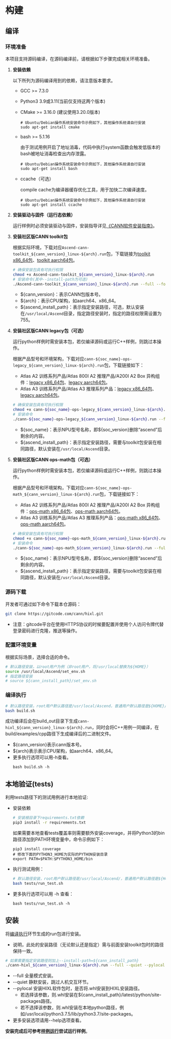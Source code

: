# 构建

## 编译

### 环境准备
本项目支持源码编译，在源码编译前，请根据如下步骤完成相关环境准备。

1. **安装依赖**

   以下所列为源码编译用到的依赖，请注意版本要求。  

   - GCC >= 7.3.0

   - Python3 3.9或3.11(当前仅支持这两个版本)

   - CMake >= 3.16.0  (建议使用3.20.0版本)
     ```shell
     # Ubuntu/Debian操作系统安装命令示例如下，其他操作系统请自行安装
     sudo apt-get install cmake
     ```

   - bash >= 5.1.16

     由于测试用例开启了地址消毒，代码中执行system函数会触发低版本的bash被地址消毒检查出内存泄露。

     ```shell
     # Ubuntu/Debian操作系统安装命令示例如下，其他操作系统请自行安装
     sudo apt-get install bash
     ```

   - ccache（可选）

     compile cache为编译器缓存优化工具，用于加快二次编译速度。

     ```shell
     # Ubuntu/Debian操作系统安装命令示例如下，其他操作系统请自行安装
     sudo apt-get install ccache
     ```

2. **安装驱动与固件（运行态依赖）**  

    运行样例时必须安装驱动与固件，安装指导详见[《CANN软件安装指南》](https://www.hiascend.com/document/redirect/CannCommunityInstSoftware)。  

3. **安装社区版CANN toolkit包**

    根据实际环境，下载对应`Ascend-cann-toolkit_${cann_version}_linux-${arch}.run`包，下载链接为[toolkit x86_64包](https://ascend-cann.obs.cn-north-4.myhuaweicloud.com/CANN/community/hixl/Ascend-cann-toolkit_8.5.0.alpha001_linux-x86_64.run)、[toolkit aarch64包](https://ascend-cann.obs.cn-north-4.myhuaweicloud.com/CANN/community/hixl/Ascend-cann-toolkit_8.5.0.alpha001_linux-aarch64.run)。
    
    ```bash
    # 确保安装包具有可执行权限
    chmod +x Ascend-cann-toolkit_${cann_version}_linux-${arch}.run
    # 安装命令(其中--install-path为可选)
    ./Ascend-cann-toolkit_${cann_version}_linux-${arch}.run --full --force --install-path=${cann_install_path}
    ```
    - \$\{cann\_version\}：表示CANN包版本号。
    - \$\{arch\}：表示CPU架构，如aarch64、x86_64。
    - \$\{ascend\_install\_path\}：表示指定安装路径，可选，默认安装在`/usr/local/Ascend`目录，指定路径安装时，指定的路径权限需设置为755。

4. **安装社区版CANN legacy包（可选）**

   运行python样例时需安装本包，若仅编译源码或运行C++样例，则跳过本操作。

    根据产品型号和环境架构，下载对应`cann-${soc_name}-ops-legacy_${cann_version}_linux-${arch}.run`包，下载链接如下：

    - Atlas A2 训练系列产品/Atlas 800I A2 推理产品/A200I A2 Box 异构组件：[legacy x86_64包](https://ascend-cann.obs.cn-north-4.myhuaweicloud.com/CANN/community/8.5.0.alpha001/cann-910b-ops-legacy_8.5.0.alpha001_linux-86_64.run)、[legacy aarch64包](https://ascend-cann.obs.cn-north-4.myhuaweicloud.com/CANN/community/8.5.0.alpha001/cann-910b-ops-legacy_8.5.0.alpha001_linux-aarch64.run)。
    - Atlas A3 训练系列产品/Atlas A3 推理系列产品：[legacy x86_64包](https://ascend-cann.obs.cn-north-4.myhuaweicloud.com/CANN/community/8.5.0.alpha001/cann-910_93-ops-legacy_8.5.0.alpha001_linux-x86_64.run)、[legacy aarch64包](https://ascend-cann.obs.cn-north-4.myhuaweicloud.com/CANN/community/8.5.0.alpha001/cann-910_93-ops-legacy_8.5.0.alpha001_linux-aarch64.run)。

    ```bash
    # 确保安装包具有可执行权限
    chmod +x cann-${soc_name}-ops-legacy_${cann_version}_linux-${arch}.run
    # 安装命令
    ./cann-${soc_name}-ops-legacy_${cann_version}_linux-${arch}.run --full --install-path=${cann_install_path}
    ```
    - \$\{soc\_name\}：表示NPU型号名称，即\$\{soc\_version\}删除“ascend”后剩余的内容。
    - \$\{ascend\_install\_path\}：表示指定安装路径，需要与toolkit包安装在相同路径，默认安装在`/usr/local/Ascend`目录。

5. **安装社区版CANN ops-math包（可选）**

   运行python样例时需安装本包，若仅编译源码或运行C++样例，则跳过本操作。

   根据产品型号和环境架构，下载对应`cann-${soc_name}-ops-math_${cann_version}_linux-${arch}.run`包，下载链接如下：

    - Atlas A2 训练系列产品/Atlas 800I A2 推理产品/A200I A2 Box 异构组件：[ops-math x86_64包](https://ascend-cann.obs.cn-north-4.myhuaweicloud.com/CANN/community/cann-910b-ops-math_8.5.0.alpha001_linux-x86_64.run)、[ops-math aarch64包](https://ascend-cann.obs.cn-north-4.myhuaweicloud.com/CANN/community/cann-910b-ops-math_8.5.0.alpha001_linux-aarch64.run)。
    - Atlas A3 训练系列产品/Atlas A3 推理系列产品：[ops-math x86_64包](https://ascend-cann.obs.cn-north-4.myhuaweicloud.com/CANN/community/cann-910_93-ops-math_8.5.0.alpha001_linux-x86_64.run)、[ops-math aarch64包](https://ascend-cann.obs.cn-north-4.myhuaweicloud.com/CANN/community/cann-910_93-ops-math_8.5.0.alpha001_linux-aarch64.run)。

    ```bash
    # 确保安装包具有可执行权限
    chmod +x cann-${soc_name}-ops-math_${cann_version}_linux-${arch}.run
    # 安装命令
    ./cann-${soc_name}-ops-math_${cann_version}_linux-${arch}.run --full --install-path=${cann_install_path}
    ```

    - \$\{soc\_name\}：表示NPU型号名称，即${soc_version}删除“ascend”后剩余的内容。
    - \$\{ascend\_install\_path\}：表示指定安装路径，需要与toolkit包安装在相同路径，默认安装在`/usr/local/Ascend`目录。
   

### 源码下载

开发者可通过如下命令下载本仓源码：
```bash
git clone https://gitcode.com/cann/hixl.git
```
- 注意：gitcode平台在使用HTTPS协议的时候要配置并使用个人访问令牌代替登录密码进行克隆，推送等操作。  

### 配置环境变量
	
根据实际场景，选择合适的命令。

 ```bash
# 默认路径安装，以root用户为例（非root用户，将/usr/local替换为${HOME}）
source /usr/local/Ascend/set_env.sh
# 指定路径安装
# source ${cann_install_path}/set_env.sh
 ```

### 编译执行

```bash
# 默认路径安装，root用户默认路径是/usr/local/Ascend，普通用户默认路径是${HOME}/Ascend
bash build.sh 
```
成功编译后会在build_out目录下生成`cann-hixl_${cann_version}_linux-${arch}.run`，同时会将C++用例一同编译，在build/examples/cpp路径下生成编译后的二进制文件。  
- ${cann_version}表示cann版本号。
- ${arch}表示表示CPU架构，如aarch64、x86_64。 
- 更多执行选项可以用-h查看。  
  ```
  bash build.sh -h
  ```


## 本地验证(tests)
利用tests路径下的测试用例进行本地验证:

- 安装依赖
    ```bash
    # 安装根目录下requirements.txt依赖
    pip3 install -r requirements.txt
    ```
    如果需要本地查看tests覆盖率则需要额外安装coverage，并将Python3的bin路径添加到PATH环境变量中，命令示例如下：

     ```shell
     pip3 install coverage
     # 修改下面的PYTHON3_HOME为实际的PYTHON安装目录
     export PATH=$PATH:$PYTHON3_HOME/bin
     ```

- 执行测试用例：

    ```bash
    # 默认路径安装，root用户默认路径是/usr/local/Ascend/，普通用户默认路径是${HOME}/Ascend
    bash tests/run_test.sh
    ```
  
- 更多执行选项可以用 -h 查看：
  ```
  bash tests/run_test.sh -h
  ```

## 安装

将[编译执行](#编译执行)环节生成的run包进行安装。  
- 说明，此处的安装路径（无论默认还是指定）需与前面安装toolkit包时的路径保持一致。  
```bash
# 如果需要指定安装路径则加上--install-path=${cann_install_path}
./cann-hixl_${cann_version}_linux-${arch}.run --full --quiet --pylocal
```
- --full 全量模式安装。  
- --quiet 静默安装，跳过人机交互环节。  
- --pylocal 安装HIXL软件包时，是否将.whl安装到HIXL安装路径。  
  - 若选择该参数，则.whl安装在${cann_install_path}/latest/python/site-packages路径。
  - 若不选择该参数，则.whl安装在本地python路径，例如/usr/local/python3.7.5/lib/python3.7/site-packages。
- 更多安装选项请用--help选项查看。  

**安装完成后可参考[样例运行](../examples/README.md)尝试运行样例**。  